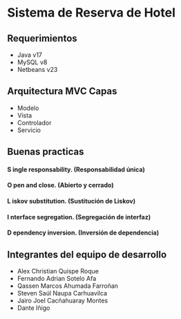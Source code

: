 # Sistema de Reserva de Hotel

## Requerimientos

- Java v17
- MySQL v8
- Netbeans v23

## Arquitectura MVC Capas

- Modelo
- Vista
- Controlador
- Servicio

## Buenas practicas
  
  #### **S** ingle responsability. (Responsabilidad única)
  #### **O** pen and close. (Abierto y cerrado)
  #### **L** iskov substitution. (Sustitución de Liskov)
  #### **I** nterface segregation. (Segregación de interfaz)
  #### **D** ependency inversion. (Inversión de dependencia)

## Integrantes del equipo de desarrollo

- Alex Christian Quispe Roque
- Fernando Adrian Sotelo Afa
- Qassen Marcos Ahumada Farroñan
- Steven Saúl Naupa Carhuavilca
- Jairo Joel Cacñahuaray Montes
- Dante Iñigo
